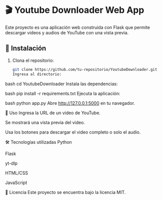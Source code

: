 # 🎬 Youtube Downloader Web App

Este proyecto es una aplicación web construida con Flask que permite descargar videos y audios de YouTube con una vista previa.

## 🚀 Instalación

1. Clona el repositorio:
   ```bash
   git clone https://github.com/tu-repositorio/YoutubeDownloader.git
   Ingresa al directorio:
   ```

bash
cd YoutubeDownloader
Instala las dependencias:

bash
pip install -r requirements.txt
Ejecuta la aplicación:

bash
python app.py
Abre http://127.0.0.1:5000 en tu navegador.

📌 Uso
Ingresa la URL de un video de YouTube.

Se mostrará una vista previa del video.

Usa los botones para descargar el video completo o solo el audio.

🛠️ Tecnologías utilizadas
Python

Flask

yt-dlp

HTML/CSS

JavaScript

📄 Licencia
Este proyecto se encuentra bajo la licencia MIT.
